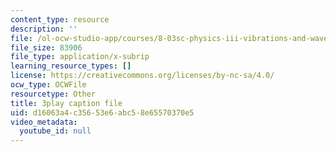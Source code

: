 ```yaml
---
content_type: resource
description: ''
file: /ol-ocw-studio-app/courses/8-03sc-physics-iii-vibrations-and-waves-fall-2016/d16063a4c35653e6abc58e65570370e5_VkbtIDSHfSc.vtt
file_size: 83906
file_type: application/x-subrip
learning_resource_types: []
license: https://creativecommons.org/licenses/by-nc-sa/4.0/
ocw_type: OCWFile
resourcetype: Other
title: 3play caption file
uid: d16063a4-c356-53e6-abc5-8e65570370e5
video_metadata:
  youtube_id: null
---
```

